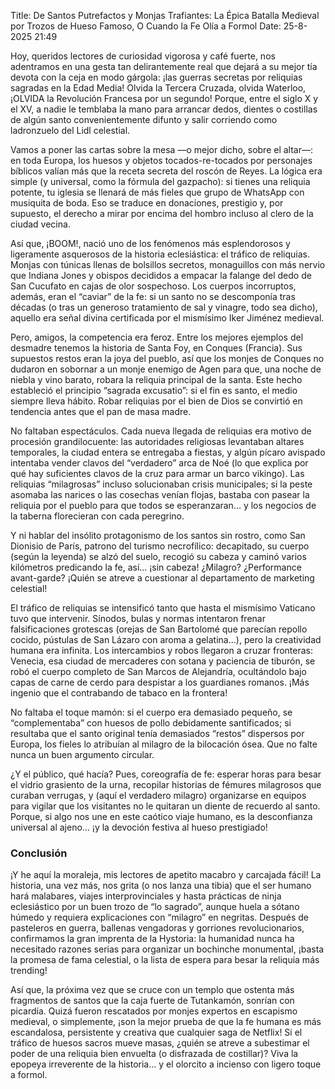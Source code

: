 Title: De Santos Putrefactos y Monjas Trafiantes: La Épica Batalla Medieval por Trozos de Hueso Famoso, O Cuando la Fe Olía a Formol
Date: 25-8-2025 21:49

Hoy, queridos lectores de curiosidad vigorosa y café fuerte, nos adentramos en una gesta tan delirantemente real que dejará a su mejor tía devota con la ceja en modo gárgola: ¡las guerras secretas por reliquias sagradas en la Edad Media! Olvida la Tercera Cruzada, olvida Waterloo, ¡OLVIDA la Revolución Francesa por un segundo! Porque, entre el siglo X y el XV, a nadie le temblaba la mano para arrancar dedos, dientes o costillas de algún santo convenientemente difunto y salir corriendo como ladronzuelo del Lidl celestial.

Vamos a poner las cartas sobre la mesa —o mejor dicho, sobre el altar—: en toda Europa, los huesos y objetos tocados-re-tocados por personajes bíblicos valían más que la receta secreta del roscón de Reyes. La lógica era simple (y universal, como la fórmula del gazpacho): si tienes una reliquia potente, tu iglesia se llenará de más fieles que grupo de WhatsApp con musiquita de boda. Eso se traduce en donaciones, prestigio y, por supuesto, el derecho a mirar por encima del hombro incluso al clero de la ciudad vecina.

Así que, ¡BOOM!, nació uno de los fenómenos más esplendorosos y ligeramente asquerosos de la historia eclesiástica: el tráfico de reliquias. Monjas con túnicas llenas de bolsillos secretos, monaguillos con más nervio que Indiana Jones y obispos decididos a empacar la falange del dedo de San Cucufato en cajas de olor sospechoso. Los cuerpos incorruptos, además, eran el “caviar” de la fe: si un santo no se descomponía tras décadas (o tras un generoso tratamiento de sal y vinagre, todo sea dicho), aquello era señal divina certificada por el mismísimo Iker Jiménez medieval.

Pero, amigos, la competencia era feroz. Entre los mejores ejemplos del desmadre tenemos la historia de Santa Foy, en Conques (Francia). Sus supuestos restos eran la joya del pueblo, así que los monjes de Conques no dudaron en sobornar a un monje enemigo de Agen para que, una noche de niebla y vino barato, robara la reliquia principal de la santa. Este hecho estableció el principio “sagrada excusatio”: si el fin es santo, el medio siempre lleva hábito. Robar reliquias por el bien de Dios se convirtió en tendencia antes que el pan de masa madre.

No faltaban espectáculos. Cada nueva llegada de reliquias era motivo de procesión grandilocuente: las autoridades religiosas levantaban altares temporales, la ciudad entera se entregaba a fiestas, y algún pícaro avispado intentaba vender clavos del “verdadero” arca de Noé (lo que explica por qué hay suficientes clavos de la cruz para armar un barco vikingo). Las reliquias “milagrosas” incluso solucionaban crisis municipales; si la peste asomaba las narices o las cosechas venían flojas, bastaba con pasear la reliquia por el pueblo para que todos se esperanzaran… y los negocios de la taberna florecieran con cada peregrino.

Y ni hablar del insólito protagonismo de los santos sin rostro, como San Dionisio de París, patrono del turismo necrofílico: decapitado, su cuerpo (según la leyenda) se alzó del suelo, recogió su cabeza y caminó varios kilómetros predicando la fe, así… ¡sin cabeza! ¿Milagro? ¿Performance avant-garde? ¡Quién se atreve a cuestionar al departamento de marketing celestial!

El tráfico de reliquias se intensificó tanto que hasta el mismísimo Vaticano tuvo que intervenir. Sínodos, bulas y normas intentaron frenar falsificaciones grotescas (orejas de San Bartolomé que parecían repollo cocido, pústulas de San Lázaro con aroma a gelatina…), pero la creatividad humana era infinita. Los intercambios y robos llegaron a cruzar fronteras: Venecia, esa ciudad de mercaderes con sotana y paciencia de tiburón, se robó el cuerpo completo de San Marcos de Alejandría, ocultándolo bajo capas de carne de cerdo para despistar a los guardianes romanos. ¡Más ingenio que el contrabando de tabaco en la frontera!

No faltaba el toque mamón: si el cuerpo era demasiado pequeño, se “complementaba” con huesos de pollo debidamente santificados; si resultaba que el santo original tenía demasiados “restos” dispersos por Europa, los fieles lo atribuían al milagro de la bilocación ósea. Que no falte nunca un buen argumento circular.

¿Y el público, qué hacía? Pues, coreografía de fe: esperar horas para besar el vidrio grasiento de la urna, recopilar historias de fémures milagrosos que curaban verrugas, y (aquí el verdadero milagro) organizarse en equipos para vigilar que los visitantes no le quitaran un diente de recuerdo al santo. Porque, si algo nos une en este caótico viaje humano, es la desconfianza universal al ajeno… ¡y la devoción festiva al hueso prestigiado!

### Conclusión
¡Y he aquí la moraleja, mis lectores de apetito macabro y carcajada fácil! La historia, una vez más, nos grita (o nos lanza una tibia) que el ser humano hará malabares, viajes interprovinciales y hasta prácticas de ninja eclesiástico por un buen trozo de “lo sagrado”, aunque huela a sótano húmedo y requiera explicaciones con “milagro” en negritas. Después de pasteleros en guerra, ballenas vengadoras y gorriones revolucionarios, confirmamos la gran imprenta de la Hystoria: la humanidad nunca ha necesitado razones serias para organizar un bochinche monumental, ¡basta la promesa de fama celestial, o la lista de espera para besar la reliquia más trending!

Así que, la próxima vez que se cruce con un templo que ostenta más fragmentos de santos que la caja fuerte de Tutankamón, sonrían con picardía. Quizá fueron rescatados por monjes expertos en escapismo medieval, o simplemente, ¡son la mejor prueba de que la fe humana es más escandalosa, persistente y creativa que cualquier saga de Netflix! Si el tráfico de huesos sacros mueve masas, ¿quién se atreve a subestimar el poder de una reliquia bien envuelta (o disfrazada de costillar)? Viva la epopeya irreverente de la historia… y el olorcito a incienso con ligero toque a formol.